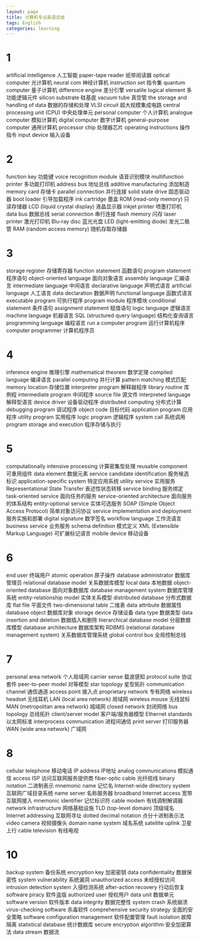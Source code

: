 ```yaml
---
layout: page
title: 计算机专业英语总结
tags: English
categories: learning
---
```

# 1
artificial intelligence 人工智能
paper-tape reader 纸带阅读器
optical computer 光计算机
neural com 神经计算机
instruction set 指令集
quantum computer 量子计算机
difference engine 差分引擎
versatile logical element 多功能逻辑元件
silicon substrate 硅基底
vacuum tube 真空管
the storage and handling of data 数据的存储和处理
VLSI circuit 超大规模集成电路
central processing unit (CPU) 中央处理单元
personal computer 个人计算机
analogue computer 模拟计算机
digital computer 数字计算机
general-purpose computer 通用计算机
processor chip 处理器芯片
operating instructions 操作指令
input device 输入设备
# 2
function key 功能键
voice recognition module 语音识别模块
multifunction printer 多功能打印机
address bus 地址总线
additive manufacturing 添加制造
memory card 存储卡
parallel connection 并行连接
solid state drive 固态驱动器
boot loader 引导加载程序
ink cartridge 墨盒
ROM (read-only memory) 只读存储器
LCD (liquid crystal display) 液晶显示器
inkjet printer 喷墨打印机
data bus 数据总线
serial connection 串行连接
flash memory 闪存
laser printer 激光打印机
Blu-ray disc 蓝光光盘
LED (light-emitting diode) 发光二极管
RAM (random access memory) 随机存取存储器
# 3
storage register 存储寄存器
function statement 函数语句
program statement 程序语句
object-oriented language 面向对象语言
assembly language 汇编语言
intermediate language 中间语言
declarative language 声明式语言
artificial language 人工语言
data declaration 数据声明
functional language 函数式语言
executable program 可执行程序
program module 程序模块
conditional statement 条件语句
assignment statement 赋值语句
logic language 逻辑语言
machine language 机器语言
SQL (structured query language) 结构化查询语言
programming language 编程语言
run a computer program 运行计算机程序
computer programmer 计算机程序员
# 4
inference engine 推理引擎
mathematical theorem 数学定理
compiled language 编译语言
parallel computing 并行计算
pattern matching 模式匹配
memory location 存储位置
interpreter program 解释器程序
library routine 库例程
intermediate program 中间程序
source file 源文件
interpreted language 解释型语言
device driver 设备驱动程序
distributed computing 分布式计算
debugging program 调试程序
object code 目标代码
application program 应用程序
utility program 实用程序
logic program 逻辑程序
system call 系统调用
program storage and execution 程序存储与执行
# 5
computationally intensive processing 计算密集型处理
reusable component 可重用组件
data element 数据元素
service candidate identification 服务候选标识
application-specific system 特定应用系统
utility service 实用服务
Representational State Transfer 表述性状态转移
service binding 服务绑定
task-oriented service 面向任务的服务
service-oriented architecture 面向服务的体系结构
entity-optional service 实体可选服务
SOAP (Simple Object Access Protocol) 简单对象访问协议
service implementation and deployment 服务实施和部署
digital signature 数字签名
workflow language 工作流语言
business service 业务服务
schema definition 模式定义
XML (Extensible Markup Language) 可扩展标记语言
mobile device 移动设备
# 6
end user 终端用户
atomic operation 原子操作
database administrator 数据库管理员
relational database model 关系数据库模型
local data 本地数据
object-oriented database 面向对象数据库
database management system 数据库管理系统
entity-relationship model 实体关系模型
distributed database 分布式数据库
flat file 平面文件
two-dimensional table 二维表
data attribute 数据属性
database object 数据库对象
storage device 存储设备
data type 数据类型
data insertion and deletion 数据插入和删除
hierarchical database model 分层数据库模型
database architecture 数据库架构
RDBMS (relational database management system) 关系数据库管理系统
global control bus 全局控制总线
# 7
personal area network 个人局域网
carrier sense 载波感知
protocol suite 协议套件
peer-to-peer model 对等模型
star topology 星型拓扑
communication channel 通信通道
access point 接入点
proprietary network 专有网络
wireless headset 无线耳机
LAN (local area network) 局域网
wireless mouse 无线鼠标
MAN (metropolitan area network) 城域网
closed network 封闭网络
bus topology 总线拓扑
client/server model 客户端/服务器模型
Ethernet standards 以太网标准
interprocess communication 进程间通信
print server 打印服务器
WAN (wide area network) 广域网
# 8
cellular telephone 移动电话
IP address IP地址
analog communications 模拟通信
access ISP 访问互联网服务提供商
fiber-optic cable 光纤缆线
binary notation 二进制表示
mnemonic name 记忆名
Internet-wide directory system 互联网广域目录系统
name server 名称服务器
broadband Internet access 宽带互联网接入
mnemonic identifier 记忆标识符
cable modem 有线调制解调器
network infrastructure 网络基础设施
TLD (top-level domain) 顶级域名
Internet addressing 互联网寻址
dotted decimal notation 点分十进制表示法
video camera 视频摄像头
domain name system 域名系统
satellite uplink 卫星上行
cable television 有线电视
# 10
backup system 备份系统
encryption key 加密密钥
data confidentiality 数据保密性
system vulnerability 系统漏洞
unauthorized access 未经授权访问
intrusion detection system 入侵检测系统
after-action recovery 行动后恢复
software piracy 软件盗版
authorized user 授权用户
data unit 数据单元
software version 软件版本
data integrity 数据完整性
system crash 系统崩溃
virus-checking software 杀毒软件
comprehensive security strategy 全面的安全策略
software configuration management 软件配置管理
fault isolation 故障隔离
statistical database 统计数据库
secure encryption algorithm 安全加密算法
data stream 数据流